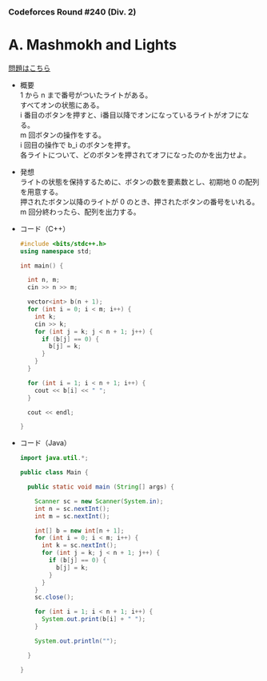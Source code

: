 ### Codeforces Round #240 (Div. 2)

# A. Mashmokh and Lights

  [問題はこちら](https://codeforces.com/problemset/problem/415/A)
  
- 概要<br>
  1 から n まで番号がついたライトがある。<br>
  すべてオンの状態にある。<br>
  i 番目のボタンを押すと、i番目以降でオンになっているライトがオフになる。<br>
  m 回ボタンの操作をする。<br>
  i 回目の操作で b_i のボタンを押す。<br>
  各ライトについて、どのボタンを押されてオフになったのかを出力せよ。
  
  
- 発想<br>
  ライトの状態を保持するために、ボタンの数を要素数とし、初期地 0 の配列を用意する。<br>
  押されたボタン以降のライトが 0 のとき、押されたボタンの番号をいれる。<br>
  m 回分終わったら、配列を出力する。
  
  
- コード（C++）

  ```cpp
  #include <bits/stdc++.h>
  using namespace std;

  int main() {

    int n, m;
    cin >> n >> m;

    vector<int> b(n + 1);
    for (int i = 0; i < m; i++) {
      int k;
      cin >> k;
      for (int j = k; j < n + 1; j++) {
        if (b[j] == 0) {
          b[j] = k;
        }
      }
    }

    for (int i = 1; i < n + 1; i++) {
      cout << b[i] << " ";
    }

    cout << endl;

  }
  ```
  
- コード（Java）

  ```java
  import java.util.*;

  public class Main {

    public static void main (String[] args) {

      Scanner sc = new Scanner(System.in);
      int n = sc.nextInt();
      int m = sc.nextInt();

      int[] b = new int[n + 1];
      for (int i = 0; i < m; i++) {
        int k = sc.nextInt();
        for (int j = k; j < n + 1; j++) {
          if (b[j] == 0) {
            b[j] = k;
          }
        }
      }
      sc.close();

      for (int i = 1; i < n + 1; i++) {
        System.out.print(b[i] + " ");
      }

      System.out.println("");

    }

  }
  ```
    